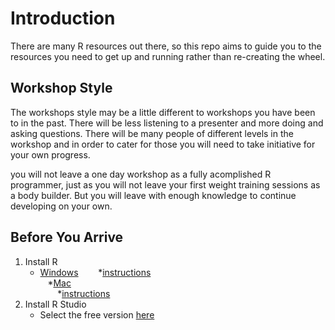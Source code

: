 # Introduction
There are many R resources out there, so this repo aims to guide you to the resources you need to get up and running rather than re-creating the wheel. 

## Workshop Style
The workshops style may be a little different to workshops you have been to in the past. There will be less listening to a presenter and more doing and asking questions. There will be many people of different levels in the workshop and in order to cater for those you will need to take initiative for your own progress. 

you will not leave a one day workshop as a fully acomplished R programmer, just as you will not leave your first weight training sessions as a body builder. But you will leave with enough knowledge to continue developing on your own. 

## Before You Arrive

1. Install R   
    * [Windows](https://cran.r-project.org/bin/windows/base/)
        *[instructions](https://medium.com/@GalarnykMichael/install-r-and-rstudio-on-windows-5f503f708027)   
    *[Mac](https://cran.r-project.org/bin/macosx/)   
        *[instructions](https://medium.com/@GalarnykMichael/install-r-and-rstudio-on-mac-e911606ce4f4)   
2. Install R Studio   
    * Select the free version [here](https://www.rstudio.com/products/rstudio/download/)    

